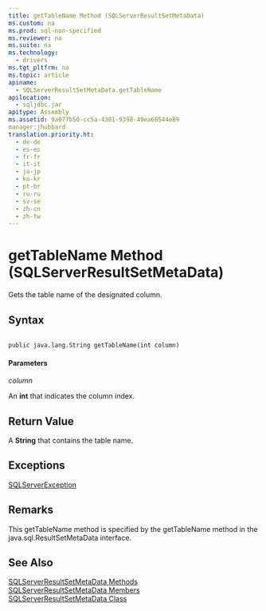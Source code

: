 ```yaml
---
title: getTableName Method (SQLServerResultSetMetaData)
ms.custom: na
ms.prod: sql-non-specified
ms.reviewer: na
ms.suite: na
ms.technology: 
  - drivers
ms.tgt_pltfrm: na
ms.topic: article
apiname: 
  - SQLServerResultSetMetaData.getTableName
apilocation: 
  - sqljdbc.jar
apitype: Assembly
ms.assetid: 9a077b50-cc5a-4301-9398-49ea68544e89
manager:jhubbard
translation.priority.ht: 
  - de-de
  - es-es
  - fr-fr
  - it-it
  - ja-jp
  - ko-kr
  - pt-br
  - ru-ru
  - sv-se
  - zh-cn
  - zh-tw
---
```

# getTableName Method (SQLServerResultSetMetaData)
  Gets the table name of the designated column.  
  
## Syntax  
  
```  
  
public java.lang.String getTableName(int column)  
```  
  
#### Parameters  
 *column*  
  
 An **int** that indicates the column index.  
  
## Return Value  
 A **String** that contains the table name.  
  
## Exceptions  
 [SQLServerException](../content/SQLServerException-Class.md)  
  
## Remarks  
 This getTableName method is specified by the getTableName method in the java.sql.ResultSetMetaData interface.  
  
## See Also  
 [SQLServerResultSetMetaData Methods](../content/SQLServerResultSetMetaData-Methods.md)   
 [SQLServerResultSetMetaData Members](../content/SQLServerResultSetMetaData-Members.md)   
 [SQLServerResultSetMetaData Class](../content/SQLServerResultSetMetaData-Class.md)  
  
  